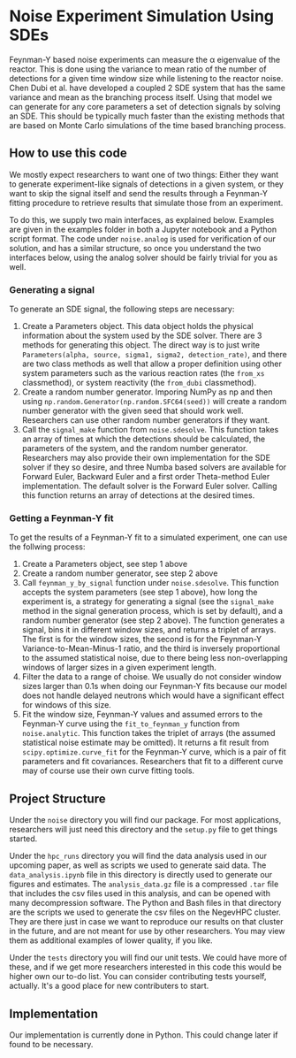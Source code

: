 # Noise Experiment Simulation Using SDEs
Feynman-Y based noise experiments can measure the α eigenvalue of the reactor. 
This is done using the variance to mean ratio of the number of detections for a given time window size while listening to the reactor noise.
Chen Dubi et al. have developed a coupled 2 SDE system that has the same variance and mean as the branching process itself.
Using that model we can generate for any core parameters a set of detection signals by solving an SDE.
This should be typically much faster than the existing methods that are based on Monte Carlo simulations of the time based branching process.

## How to use this code
We mostly expect researchers to want one of two things: Either they want to generate experiment-like signals of detections in a given system, or they want to skip the signal itself and send the results through a Feynman-Y fitting procedure to retrieve results that simulate those from an experiment.

To do this, we supply two main interfaces, as explained below. Examples are given in the examples folder in both a Jupyter notebook and a Python script format.
The code under `noise.analog` is used for verification of our solution, and has a similar structure, so once you understand the two interfaces below, using the analog solver should be fairly trivial for you as well.

### Generating a signal
To generate an SDE signal, the following steps are necessary:
1. Create a Parameters object. 
	This data object holds the physical information about the system used by the SDE solver. 
	There are 3 methods for generating this object. The direct way is to just write `Parameters(alpha, source, sigma1, sigma2, detection_rate)`, and there are two class methods as well that allow a proper definition using other system parameters such as the various reaction rates (the `from_xs` classmethod), or system reactivity (the `from_dubi` classmethod).
2. Create a random number generator. 
	Imporing NumPy as np and then using `np.random.Generator(np.random.SFC64(seed))` will create a random number generator with the given seed that should work well.
	Researchers can use other random number generators if they want.
3. Call the `signal_make` function from `noise.sdesolve`. 
	This function takes an array of times at which the detections should be calculated, the parameters of the system, and the random number generator.
	Researchers may also provide their own implementation for the SDE solver if they so desire, and three Numba based solvers are available for Forward Euler, Backward Euler and a first order Theta-method Euler implementation.
	The default solver is the Forward Euler solver.
	Calling this function returns an array of detections at the desired times.

### Getting a Feynman-Y fit
To get the results of a Feynman-Y fit to a simulated experiment, one can use the follwing process:
1. Create a Parameters object, see step 1 above
2. Create a random number generator, see step 2 above
3. Call `feynman_y_by_signal` function under `noise.sdesolve`.
	This function accepts the system parameters (see step 1 above), how long the experiment is, a strategy for generating a signal (see the `signal_make` method in the signal generation process, which is set by default), and a random number generator (see step 2 above).
	The function generates a signal, bins it in different window sizes, and returns a triplet of arrays. The first is for the window sizes, the second is for the Feynman-Y Variance-to-Mean-Minus-1 ratio, and the third is inversely proportional to the assumed statistical noise, due to there being less non-overlapping windows of larger sizes in a given experiment length.
4. Filter the data to a range of choise.
	We usually do not consider window sizes larger than 0.1s when doing our Feynman-Y fits because our model does not handle delayed neutrons which would have a significant effect for windows of this size.
5. Fit the window size, Feynman-Y values and assumed errors to the Feynman-Y curve using the `fit_to_feynman_y` function from `noise.analytic`. 
	This function takes the triplet of arrays (the assumed statistical noise estimate may be omitted).
	It returns a fit result from `scipy.optimize.curve_fit` for the Feynman-Y curve, which is a pair of fit parameters and fit covariances.
	Researchers that fit to a different curve may of course use their own curve fitting tools.
	
## Project Structure
Under the `noise` directory you will find our package. 
For most applications, researchers will just need this directory and the `setup.py` file to get things started.

Under the `hpc_runs` directory you will find the data analysis used in our upcoming paper, as well as scripts we used to generate said data.
The `data_analysis.ipynb` file in this directory is directly used to generate our figures and estimates.
The `analysis_data.gz` file is a compressed `.tar` file that includes the csv files used in this analysis, and can be opened with many decompression software.
The Python and Bash files in that directory are the scripts we used to generate the csv files on the NegevHPC cluster. They are there just in case we want to reproduce our results on that cluster in the future, and are not meant for use by other researchers. You may view them as additional examples of lower quality, if you like.

Under the `tests` directory you will find our unit tests.
We could have more of these, and if we get more researchers interested in this code this would be higher own our to-do list.
You can consider contributing tests yourself, actually. It's a good place for new contributers to start.

## Implementation
Our implementation is currently done in Python. This could change later if found to be necessary.

